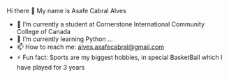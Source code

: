 Hi there 👋 My name is Asafe Cabral Alves

- 🔭 I’m currently a student at Cornerstone International Community College of Canada
- 🌱 I’m currently learning Python ...
- 📫 How to reach me: alves.asafecabral@gmail.com
- ⚡ Fun fact: Sports are my biggest hobbies, in special BasketBall which I have played for 3 years

